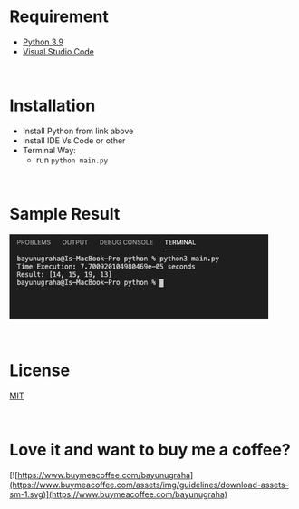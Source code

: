 # Requirement

- [Python 3.9](https://www.python.org/)
- [Visual Studio Code](https://code.visualstudio.com/download)

<br>

# Installation

- Install Python from link above
- Install IDE Vs Code or other
- Terminal Way:
  - run `python main.py`

<br>

# Sample Result

![Result](./Result.png)

<br>

# License

[MIT](../../LICENSE)

<br>

# Love it and want to buy me a coffee?

[![https://www.buymeacoffee.com/bayunugraha](https://www.buymeacoffee.com/assets/img/guidelines/download-assets-sm-1.svg)](https://www.buymeacoffee.com/bayunugraha)
